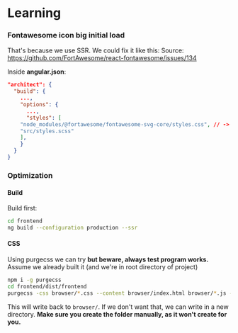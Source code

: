 # Learning

### Fontawesome icon big initial load
That's because we use SSR. We could fix it like this: 
Source: https://github.com/FortAwesome/react-fontawesome/issues/134

Inside **angular.json**: 
```json
"architect": {
  "build": {
    ...,
    "options": {
      ...,
      "styles": [
	"node_modules/@fortawesome/fontawesome-svg-core/styles.css", // -> this does the magic
	"src/styles.scss"
	],
    }
  }
}
```

### Optimization
#### Build
Build first: 

```bash
cd frontend
ng build --configuration production --ssr
```
#### CSS
Using purgecss we can try **but beware, always test program works.** Assume we already built it (and we're in root directory of project)

```bash
npm i -g purgecss
cd frontend/dist/frontend
purgecss -css browser/*.css --content browser/index.html browser/*.js -o browser/
```

This will write back to `browser/`. If we don't want that, we can write in a new directory. **Make sure you create the folder manually, as it won't create for you.**

### 